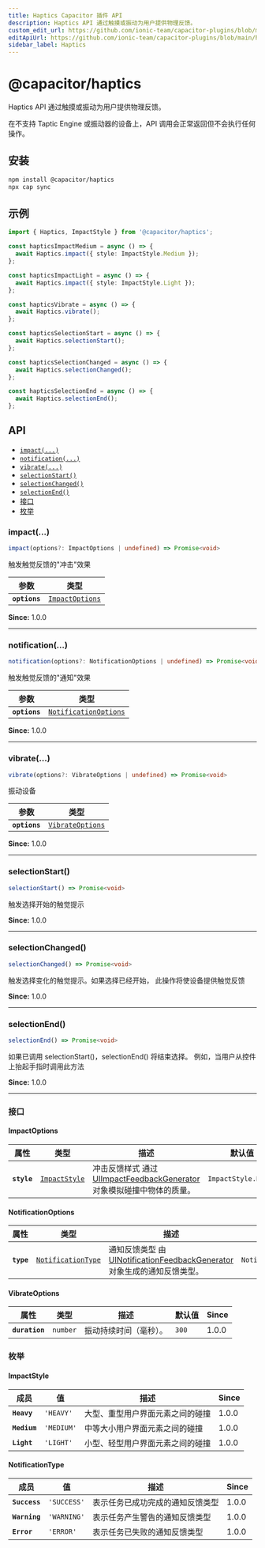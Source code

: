 ```yaml
---
title: Haptics Capacitor 插件 API
description: Haptics API 通过触摸或振动为用户提供物理反馈。
custom_edit_url: https://github.com/ionic-team/capacitor-plugins/blob/main/haptics/README.md
editApiUrl: https://github.com/ionic-team/capacitor-plugins/blob/main/haptics/src/definitions.ts
sidebar_label: Haptics
---
```


# @capacitor/haptics

Haptics API 通过触摸或振动为用户提供物理反馈。

在不支持 Taptic Engine 或振动器的设备上，API 调用会正常返回但不会执行任何操作。

## 安装

```bash
npm install @capacitor/haptics
npx cap sync
```

## 示例

```typescript
import { Haptics, ImpactStyle } from '@capacitor/haptics';

const hapticsImpactMedium = async () => {
  await Haptics.impact({ style: ImpactStyle.Medium });
};

const hapticsImpactLight = async () => {
  await Haptics.impact({ style: ImpactStyle.Light });
};

const hapticsVibrate = async () => {
  await Haptics.vibrate();
};

const hapticsSelectionStart = async () => {
  await Haptics.selectionStart();
};

const hapticsSelectionChanged = async () => {
  await Haptics.selectionChanged();
};

const hapticsSelectionEnd = async () => {
  await Haptics.selectionEnd();
};
```

## API

<docgen-index>

* [`impact(...)`](#impact)
* [`notification(...)`](#notification)
* [`vibrate(...)`](#vibrate)
* [`selectionStart()`](#selectionstart)
* [`selectionChanged()`](#selectionchanged)
* [`selectionEnd()`](#selectionend)
* [接口](#接口)
* [枚举](#枚举)

</docgen-index>

<docgen-api>
<!--Update the source file JSDoc comments and rerun docgen to update the docs below-->

### impact(...)

```typescript
impact(options?: ImpactOptions | undefined) => Promise<void>
```

触发触觉反馈的"冲击"效果

| 参数          | 类型                                                    |
| ------------- | ------------------------------------------------------- |
| **`options`** | <code><a href="#impactoptions">ImpactOptions</a></code> |

**Since:** 1.0.0

--------------------


### notification(...)

```typescript
notification(options?: NotificationOptions | undefined) => Promise<void>
```

触发触觉反馈的"通知"效果

| 参数          | 类型                                                                |
| ------------- | ------------------------------------------------------------------- |
| **`options`** | <code><a href="#notificationoptions">NotificationOptions</a></code> |

**Since:** 1.0.0

--------------------


### vibrate(...)

```typescript
vibrate(options?: VibrateOptions | undefined) => Promise<void>
```

振动设备

| 参数          | 类型                                                      |
| ------------- | --------------------------------------------------------- |
| **`options`** | <code><a href="#vibrateoptions">VibrateOptions</a></code> |

**Since:** 1.0.0

--------------------


### selectionStart()

```typescript
selectionStart() => Promise<void>
```

触发选择开始的触觉提示

**Since:** 1.0.0

--------------------


### selectionChanged()

```typescript
selectionChanged() => Promise<void>
```

触发选择变化的触觉提示。如果选择已经开始，
此操作将使设备提供触觉反馈

**Since:** 1.0.0

--------------------


### selectionEnd()

```typescript
selectionEnd() => Promise<void>
```

如果已调用 selectionStart()，selectionEnd() 将结束选择。
例如，当用户从控件上抬起手指时调用此方法

**Since:** 1.0.0

--------------------


### 接口


#### ImpactOptions

| 属性         | 类型                                                | 描述                                                                                                                                                                              | 默认值                        | Since |
| ----------- | --------------------------------------------------- | ---------------------------------------------------------------------------------------------------------------------------------------------------------------------------------------- | ------------------------------ | ----- |
| **`style`** | <code><a href="#impactstyle">ImpactStyle</a></code> | 冲击反馈样式 通过 [UIImpactFeedbackGenerator](https://developer.apple.com/documentation/uikit/uiimpactfeedbackstyle) 对象模拟碰撞中物体的质量。 | <code>ImpactStyle.Heavy</code> | 1.0.0 |


#### NotificationOptions

| 属性        | 类型                                                          | 描述                                                                                                                                                                                       | 默认值                               | Since |
| ---------- | ------------------------------------------------------------- | ------------------------------------------------------------------------------------------------------------------------------------------------------------------------------------------------- | ------------------------------------- | ----- |
| **`type`** | <code><a href="#notificationtype">NotificationType</a></code> | 通知反馈类型 由 [UINotificationFeedbackGenerator](https://developer.apple.com/documentation/uikit/uinotificationfeedbacktype) 对象生成的通知反馈类型。 | <code>NotificationType.SUCCESS</code> | 1.0.0 |


#### VibrateOptions

| 属性             | 类型                | 描述                                | 默认值          | Since |
| -------------- | ------------------- | ------------------------------------------ | ---------------- | ----- |
| **`duration`** | <code>number</code> | 振动持续时间（毫秒）。 | <code>300</code> | 1.0.0 |


### 枚举


#### ImpactStyle

| 成员        | 值                 | 描述                                                  | Since |
| ------------ | --------------------- | ------------------------------------------------------------ | ----- |
| **`Heavy`**  | <code>'HEAVY'</code>  | 大型、重型用户界面元素之间的碰撞     | 1.0.0 |
| **`Medium`** | <code>'MEDIUM'</code> | 中等大小用户界面元素之间的碰撞 | 1.0.0 |
| **`Light`**  | <code>'LIGHT'</code>  | 小型、轻型用户界面元素之间的碰撞     | 1.0.0 |


#### NotificationType

| 成员          | 值                  | 描述                                                                    | Since |
| ------------- | ---------------------- | ------------------------------------------------------------------------------ | ----- |
| **`Success`** | <code>'SUCCESS'</code> | 表示任务已成功完成的通知反馈类型 | 1.0.0 |
| **`Warning`** | <code>'WARNING'</code> | 表示任务产生警告的通知反馈类型     | 1.0.0 |
| **`Error`**   | <code>'ERROR'</code>   | 表示任务已失败的通知反馈类型                 | 1.0.0 |

</docgen-api>